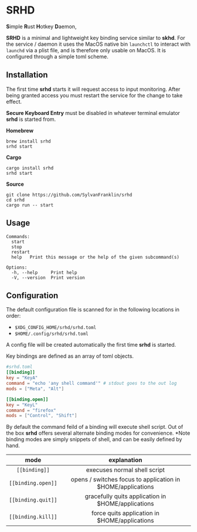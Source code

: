 # SRHD
**S**imple **R**ust **H**otkey **D**aemon, 

**SRHD** is a minimal and lightweight key binding service similar to **skhd**.
For the service / daemon it uses the MacOS native bin `launchctl` to interact with `launchd` via a plist file, and is therefore only usable on MacOS. It is configured through a simple toml scheme. 

## Installation 

The first time **srhd** starts it will request access to input monitoring. After being granted access you must restart the service for the change to take effect. 

__Secure Keyboard Entry__ must be disabled in whatever terminal emulator **srhd** is started from. 

**Homebrew**
```
brew install srhd
srhd start
```

**Cargo**
```
cargo install srhd
srhd start
```

**Source** 
```
git clone https://github.com/SylvanFranklin/srhd
cd srhd 
cargo run -- start
```

## Usage
```
Commands:
  start  
  stop   
  restart
  help   Print this message or the help of the given subcommand(s)

Options:
  -h, --help     Print help
  -V, --version  Print version
```

## Configuration
The default configuration file is scanned for in the following locations in order:
- `$XDG_CONFIG_HOME/srhd/srhd.toml`
- `$HOME/.config/srhd/srhd.toml`

A config file will be created automatically the first time **srhd** is started.

Key bindings are defined as an array of toml objects. 

```toml
#srhd.toml
[[binding]]
key = "KeyA"
command = "echo 'any shell command'" # stdout goes to the out log 
mods = ["Meta", "Alt"]

[[binding.open]]
key = "KeyL"
command = "firefox"
mods = ["Control", "Shift"]
```
By default the command feild of a binding will execute shell script. Out of the
box **srhd** offers several alternate binding modes for convenience. *Note binding modes are simply snippets of shell, and can be easily defined by hand.

| mode | explanation |
|:--------------------------:|:----:|
| `[[binding]]` | execuses normal shell script |
| `[[binding.open]]` | opens / switches focus to application in $HOME/applications |
| `[[binding.quit]]` | gracefully quits application in $HOME/applications |
| `[[binding.kill]]` | force quits application in $HOME/applications |

